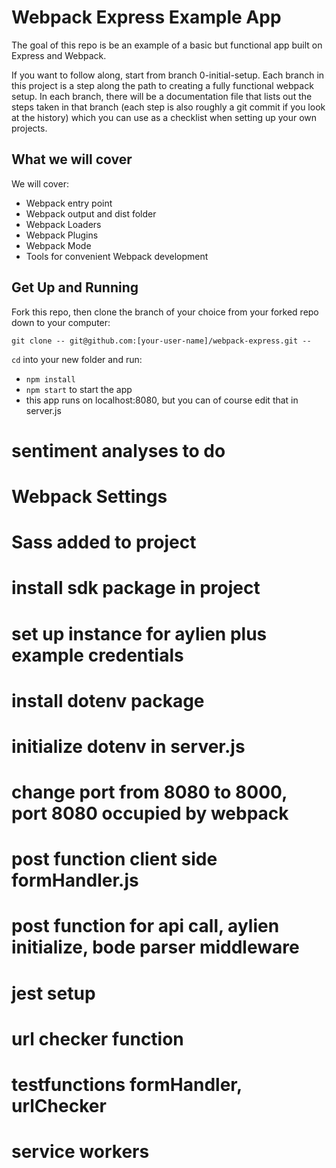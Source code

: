 # Webpack Express Example App

The goal of this repo is be an example of a basic but functional app built on Express and Webpack.

If you want to follow along, start from branch 0-initial-setup. Each branch in this project is a step along the path to creating a fully functional webpack setup. In each branch, there will be a documentation file that lists out the steps taken in that branch (each step is also roughly a git commit if you look at the history) which you can use as a checklist when setting up your own projects. 

## What we will cover

We will cover:

- Webpack entry point
- Webpack output and dist folder
- Webpack Loaders
- Webpack Plugins
- Webpack Mode
- Tools for convenient Webpack development

## Get Up and Running

Fork this repo, then clone the branch of your choice from your forked repo down to your computer:

```
git clone -- git@github.com:[your-user-name]/webpack-express.git --
```

`cd` into your new folder and run:
- ```npm install```
- ```npm start``` to start the app
- this app runs on localhost:8080, but you can of course edit that in server.js


# sentiment analyses to do
# Webpack Settings
# Sass added to project
# install sdk package in project
# set up instance for aylien plus example credentials
# install dotenv package
# initialize dotenv in server.js
# change port from 8080 to 8000, port 8080 occupied by webpack
# post function client side formHandler.js
# post function for api call, aylien initialize, bode parser middleware
# jest setup
# url checker function
# testfunctions formHandler, urlChecker
# service workers